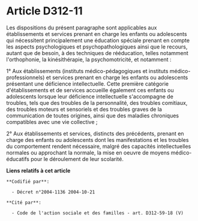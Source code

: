 # Article D312-11

Les dispositions du présent paragraphe sont applicables aux établissements et services prenant en charge les enfants ou
adolescents qui nécessitent principalement une éducation spéciale prenant en compte les aspects psychologiques et
psychopathologiques ainsi que le recours, autant que de besoin, à des techniques de rééducation, telles notamment
l'orthophonie, la kinésithérapie, la psychomotricité, et notamment :

1° Aux établissements (instituts médico-pédagogiques et instituts médico-professionnels) et services prenant en charge les
enfants ou adolescents présentant une déficience intellectuelle. Cette première catégorie d'établissements et de services
accueille également ces enfants ou adolescents lorsque leur déficience intellectuelle s'accompagne de troubles, tels que des
troubles de la personnalité, des troubles comitiaux, des troubles moteurs et sensoriels et des troubles graves de la
communication de toutes origines, ainsi que des maladies chroniques compatibles avec une vie collective ;

2° Aux établissements et services, distincts des précédents, prenant en charge des enfants ou adolescents dont les
manifestations et les troubles du comportement rendent nécessaire, malgré des capacités intellectuelles normales ou
approchant la normale, la mise en oeuvre de moyens médico-éducatifs pour le déroulement de leur scolarité.

**Liens relatifs à cet article**

	**Codifié par**:

	  - Décret n°2004-1136 2004-10-21

	**Cité par**:

	  - Code de l'action sociale et des familles - art. D312-59-18 (V)
